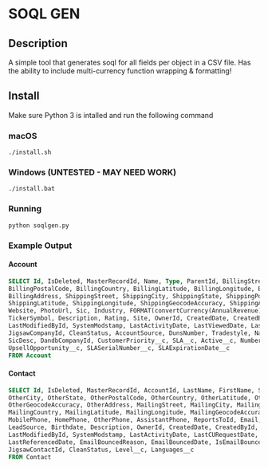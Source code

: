 # SOQL GEN

## Description

A simple tool that generates soql for all fields per object in a CSV file. Has the ability to include multi-currency function wrapping & formatting!

## Install

Make sure Python 3 is intalled and run the following command

### macOS

```
./install.sh
```

### Windows (UNTESTED - MAY NEED WORK)

```
./install.bat
```

### Running

```
python soqlgen.py
```

### Example Output

#### Account

```sql
SELECT Id, IsDeleted, MasterRecordId, Name, Type, ParentId, BillingStreet, BillingCity, BillingState,
BillingPostalCode, BillingCountry, BillingLatitude, BillingLongitude, BillingGeocodeAccuracy,
BillingAddress, ShippingStreet, ShippingCity, ShippingState, ShippingPostalCode, ShippingCountry,
ShippingLatitude, ShippingLongitude, ShippingGeocodeAccuracy, ShippingAddress, Phone, Fax, AccountNumber,
Website, PhotoUrl, Sic, Industry, FORMAT(convertCurrency(AnnualRevenue)), NumberOfEmployees, Ownership,
TickerSymbol, Description, Rating, Site, OwnerId, CreatedDate, CreatedById, LastModifiedDate,
LastModifiedById, SystemModstamp, LastActivityDate, LastViewedDate, LastReferencedDate, Jigsaw,
JigsawCompanyId, CleanStatus, AccountSource, DunsNumber, Tradestyle, NaicsCode, NaicsDesc, YearStarted,
SicDesc, DandbCompanyId, CustomerPriority__c, SLA__c, Active__c, NumberofLocations__c,
UpsellOpportunity__c, SLASerialNumber__c, SLAExpirationDate__c
FROM Account
```

#### Contact

```sql
SELECT Id, IsDeleted, MasterRecordId, AccountId, LastName, FirstName, Salutation, Name, OtherStreet,
OtherCity, OtherState, OtherPostalCode, OtherCountry, OtherLatitude, OtherLongitude,
OtherGeocodeAccuracy, OtherAddress, MailingStreet, MailingCity, MailingState, MailingPostalCode,
MailingCountry, MailingLatitude, MailingLongitude, MailingGeocodeAccuracy, MailingAddress, Phone, Fax,
MobilePhone, HomePhone, OtherPhone, AssistantPhone, ReportsToId, Email, Title, Department, AssistantName,
LeadSource, Birthdate, Description, OwnerId, CreatedDate, CreatedById, LastModifiedDate,
LastModifiedById, SystemModstamp, LastActivityDate, LastCURequestDate, LastCUUpdateDate, LastViewedDate,
LastReferencedDate, EmailBouncedReason, EmailBouncedDate, IsEmailBounced, PhotoUrl, Jigsaw,
JigsawContactId, CleanStatus, Level__c, Languages__c
FROM Contact
```

